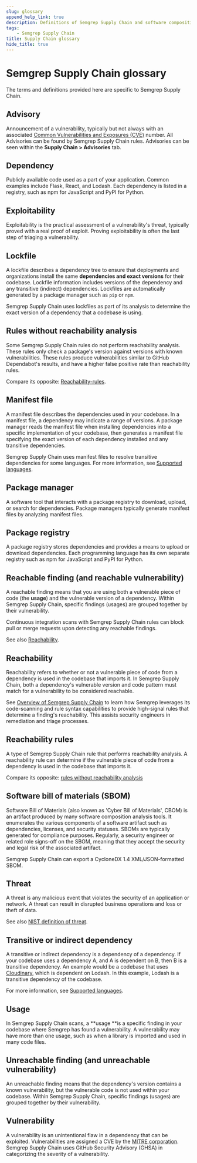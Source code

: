 ```yaml
---
slug: glossary
append_help_link: true
description: Definitions of Semgrep Supply Chain and software composition analysis (SCA) terms.
tags:
    - Semgrep Supply Chain
title: Supply Chain glossary
hide_title: true
---
```


# Semgrep Supply Chain glossary

The terms and definitions provided here are specific to Semgrep Supply Chain.

## Advisory

Announcement of a vulnerability, typically but not always with an associated [Common Vulnerabilities and Exposures (CVE)](https://www.cve.org/) number. All Advisories can be found by Semgrep Supply Chain rules. Advisories can be seen within the **Supply Chain > Advisories** tab.

## Dependency

Publicly available code used as a part of your application. Common examples include Flask, React, and Lodash. Each dependency is listed in a registry, such as npm for JavaScript and PyPI for Python.

## Exploitability

Exploitability is the practical assessment of a vulnerability's threat, typically proved with a real proof of exploit. Proving exploitability is often the last step of triaging a vulnerability.

## Lockfile

A lockfile describes a dependency tree to ensure that deployments and organizations install the same **dependencies and exact versions** for their codebase. Lockfile information includes versions of the dependency and any transitive (indirect) dependencies. Lockfiles are automatically generated by a package manager such as `pip` or `npm`.

Semgrep Supply Chain uses lockfiles as part of its analysis to determine the exact version of a dependency that a codebase is using.

## Rules without reachability analysis

Some Semgrep Supply Chain rules do not perform reachability analysis. These rules only check a package's version against versions with known vulnerabilities. These rules produce vulnerabilities similar to GitHub Dependabot's results, and have a higher false positive rate than reachability rules.

Compare its opposite: [Reachability-rules](#reachability-rules).

## Manifest file

A manifest file describes the dependencies used in your codebase. In a manifest file, a dependency may indicate a range of versions. A package manager reads the manifest file when installing dependencies into a specific implementation of your codebase, then generates a manifest file specifying the exact version of each dependency installed and any transitive dependencies.

Semgrep Supply Chain uses manifest files to resolve transitive dependencies for some languages. For more information, see [Supported languages](/docs/supported-languages#semgrep-supply-chain).

## Package manager

A software tool that interacts with a package registry to download, upload, or search for dependencies. Package managers typically generate manifest files by analyzing manifest files.

## Package registry

A package registry stores dependencies and provides a means to upload or download dependencies. Each programming language has its own separate registry such as npm for JavaScript and PyPI for Python.

## Reachable finding (and reachable vulnerability)

A reachable finding means that you are using both a vulnerable piece of code (the **usage**) and the vulnerable version of a dependency. Within Semgrep Supply Chain, specific findings (usages) are grouped together by their vulnerability.

Continuous integration scans with Semgrep Supply Chain rules can block pull or merge requests upon detecting any reachable findings.

See also [Reachability](#reachability).

## Reachability

Reachability refers to whether or not a vulnerable piece of code from a dependency is used in the codebase that imports it. In Semgrep Supply Chain, both a dependency's vulnerable version and code pattern must match for a vulnerability to be considered reachable.

See [Overview of Semgrep Supply Chain](/semgrep-supply-chain/overview) to learn how Semgrep leverages its code-scanning and rule syntax capabilities to provide high-signal rules that determine a finding's reachability. This assists security engineers in remediation and triage processes.

## Reachability rules

A type of Semgrep Supply Chain rule that performs reachability analysis. A reachability rule can determine if the vulnerable piece of code from a dependency is used in the codebase that imports it.

Compare its opposite: [rules without reachability analysis](#rules-without-reachability-analysis)

## Software bill of materials (SBOM)

Software Bill of Materials (also known as 'Cyber Bill of Materials', CBOM) is an artifact produced by many software composition analysis tools. It enumerates the various components of a software artifact such as dependencies, licenses, and security statuses. SBOMs are typically generated for compliance purposes. Regularly, a security engineer or related role signs-off on the SBOM, meaning that they accept the security and legal risk of the associated artifact.

Semgrep Supply Chain can export a CycloneDX 1.4 XML/JSON-formatted SBOM.

## Threat

A threat is any malicious event that violates the security of an application or network. A threat can result in disrupted business operations and loss or theft of data.

See also [NIST definition of threat](https://csrc.nist.gov/glossary/term/threat).

## Transitive or indirect dependency

A transitive or indirect dependency is a dependency of a dependency. If your codebase uses a dependency A, and A is dependent on B, then B is a transitive dependency. An example would be a codebase that uses [Cloudinary](https://www.npmjs.com/package/cloudinary), which is dependent on Lodash. In this example, Lodash is a transitive dependency of the codebase.

For more information, see [Supported languages](/docs/supported-languages#semgrep-supply-chain).

## Usage

In Semgrep Supply Chain scans, a **usage **is a specific finding in your codebase where Semgrep has found a vulnerability. A vulnerability may have more than one usage, such as when a library is imported and used in many code files.

## Unreachable finding (and unreachable vulnerability)

An unreachable finding means that the dependency's version contains a known vulnerability, but the vulnerable code is not used within your codebase. Within Semgrep Supply Chain, specific findings (usages) are grouped together by their vulnerability.

## Vulnerability

A vulnerability is an unintentional flaw in a dependency that can be exploited. Vulnerabilities are assigned a CVE by the [MITRE corporation](https://cve.mitre.org/). Semgrep Supply Chain uses GitHub Security Advisory (GHSA) in categorizing the severity of a vulnerability.
